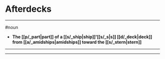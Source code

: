 # Afterdecks
---
#noun
- **The [[p/_part|part]] of a [[s/_ship|ship]]'[[s/_s|s]] [[d/_deck|deck]] from [[a/_amidships|amidships]] toward the [[s/_stern|stern]]**
---
---

